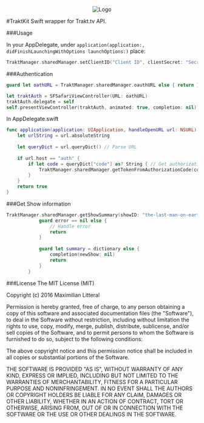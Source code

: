 <p align="center">
    <img src="http://maximilianlitteral.com/TraktKit.png" alt="Logo" />
</p>

#TraktKit
Swift wrapper for Trakt.tv  API.

###Usage

In your AppDelegate, under <code>application(application:, didFinishLaunchingWithOptions launchOptions:)</code> place:
```swift
TraktManager.sharedManager.setClientID("Client ID", clientSecret: "Secret", redirectURI: "Redirect URI")
```

###Authentication
```swift
guard let oathURL = TraktManager.sharedManager.oauthURL else { return }

let traktAuth = SFSafariViewController(URL: oathURL)
traktAuth.delegate = self
self.presentViewController(traktAuth, animated: true, completion: nil)
```

In AppDelegate.swift
```swift
func application(application: UIApplication, handleOpenURL url: NSURL) -> Bool {
    let urlString = url.absoluteString
    
    let queryDict = url.queryDict() // Parse URL
            
    if url.host == "auth" {
        if let code = queryDict["code"] as? String { // Get authorization code
            TraktManager.sharedManager.getTokenFromAuthorizationCode(code, completionHandler: nil)
        }
    }
    return true
}
```

###Get Show information
```swift
TraktManager.sharedManager.getShowSummary(showID: "the-last-man-on-earth", extended: .FullAndImages) { (dictionary, error) -> Void in        
            guard error == nil else {
                // Handle error
                return
            }
            
            guard let summary = dictionary else {
                completion(newShow: nil)
                return
            }
        }
```

###License
The MIT License (MIT)

Copyright (c) 2016 Maximilian Litteral

Permission is hereby granted, free of charge, to any person obtaining a copy of this software and associated documentation files (the "Software"), to deal in the Software without restriction, including without limitation the rights to use, copy, modify, merge, publish, distribute, sublicense, and/or sell copies of the Software, and to permit persons to whom the Software is furnished to do so, subject to the following conditions:

The above copyright notice and this permission notice shall be included in all copies or substantial portions of the Software.

THE SOFTWARE IS PROVIDED "AS IS", WITHOUT WARRANTY OF ANY KIND, EXPRESS OR IMPLIED, INCLUDING BUT NOT LIMITED TO THE WARRANTIES OF MERCHANTABILITY, FITNESS FOR A PARTICULAR PURPOSE AND NONINFRINGEMENT. IN NO EVENT SHALL THE AUTHORS OR COPYRIGHT HOLDERS BE LIABLE FOR ANY CLAIM, DAMAGES OR OTHER LIABILITY, WHETHER IN AN ACTION OF CONTRACT, TORT OR OTHERWISE, ARISING FROM, OUT OF OR IN CONNECTION WITH THE SOFTWARE OR THE USE OR OTHER DEALINGS IN THE SOFTWARE.
